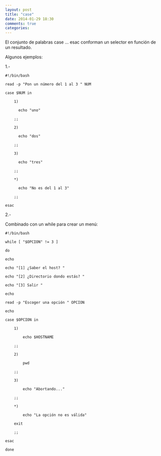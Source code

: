 ```yaml
---
layout: post
title: "case"
date: 2014-01-29 18:30
comments: true
categories: 
---
```

El conjunto de palabras case ... esac conforman un selector en función de un resultado.

Algunos ejemplos:

1.-

	#!/bin/bash

	read -p "Pon un número del 1 al 3 " NUM

	case $NUM in

		1)

		  echo "uno"

		;;

		2)

		  echo "dos"

		;;

		3)

		  echo "tres"

		;;

		*)

		  echo "No es del 1 al 3"

		;;

	esac

2.-

Combinado con un while para crear un menú:

	#!/bin/bash

	while [ "$OPCION" != 3 ]

	do

	echo

	echo "[1] ¿Saber el host? "

	echo "[2] ¿Directorio dondo estás? "

	echo "[3] Salir "

	echo

	read -p "Escoger una opción " OPCION

	echo

	case $OPCION in

		1)

		    echo $HOSTNAME

		;;

		2)

		    pwd

		;;

		3)

		    echo "Abortando..."

		;;

		*)

		    echo "La opción no es válida"

		exit

		;;

	esac

	done

